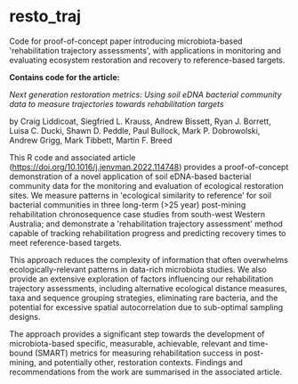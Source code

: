 # resto_traj
Code for proof-of-concept paper introducing microbiota-based 'rehabilitation trajectory assessments', with applications in monitoring and evaluating ecosystem restoration and recovery to reference-based targets.


**Contains code for the article:**

*Next generation restoration metrics: Using soil eDNA bacterial community data to measure trajectories towards rehabilitation targets*

by Craig Liddicoat, Siegfried L. Krauss, Andrew Bissett, Ryan J. Borrett, Luisa C. Ducki, Shawn D. Peddle, Paul Bullock, Mark P. Dobrowolski, Andrew Grigg, Mark Tibbett, Martin F. Breed

This R code and associated article (https://doi.org/10.1016/j.jenvman.2022.114748) provides a proof-of-concept demonstration of a novel application of soil eDNA-based bacterial community data for the monitoring and evaluation of ecological restoration sites. We measure patterns in 'ecological similarity to reference’ for soil bacterial communities in three long-term (>25 year) post-mining rehabilitation chronosequence case studies from south-west Western Australia; and demonstrate a 'rehabilitation trajectory assessment' method capable of tracking rehabilitation progress and predicting recovery times to meet reference-based targets.

This approach reduces the complexity of information that often overwhelms ecologically-relevant patterns in data-rich microbiota studies. We also provide an extensive exploration of factors influencing our rehabilitation trajectory assessments, including alternative ecological distance measures, taxa and sequence grouping strategies, eliminating rare bacteria, and the potential for excessive spatial autocorrelation due to sub-optimal sampling designs. 

The approach provides a significant step towards the development of microbiota-based specific, measurable, achievable, relevant and time-bound (SMART) metrics for measuring rehabilitation success in post-mining, and potentially other, restoration contexts. Findings and recommendations from the work are summarised in the associated article.
